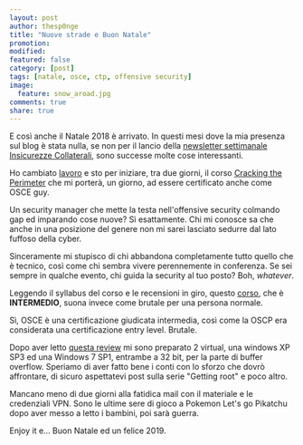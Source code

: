 ```yaml
---
layout: post
author: thesp0nge
title: "Nuove strade e Buon Natale"
promotion: 
modified: 
featured: false
category: [post]
tags: [natale, osce, ctp, offensive security]
image:
  feature: snow_aroad.jpg
comments: true
share: true
---
```


E così anche il Natale 2018 è arrivato. In questi mesi dove la mia presenza sul
blog è stata nulla, se non per il lancio della [newsletter settimanale
Insicurezze Collaterali](https://tinyletter.com/insicurezze-collaterali), sono
successe molte cose interessanti.


Ho cambiato [lavoro](https://www.linkedin.com/in/paolo-perego/) e sto per
iniziare, tra due giorni, il corso [Cracking the
Perimeter](https://www.offensive-security.com/information-security-training/cracking-the-perimeter/)
che mi porterà, un giorno, ad essere certificato anche come OSCE guy.

Un security manager che mette la testa nell'offensive security colmando gap ed
imparando cose nuove? Sì esattamente. Chi mi conosce sa che anche in una
posizione del genere non mi sarei lasciato sedurre dal lato fuffoso della
cyber.

Sinceramente mi stupisco di chi abbandona completamente tutto quello che è
tecnico, così come chi sembra vivere perennemente in conferenza. Se sei sempre
in qualche evento, chi guida la security al tuo posto? Boh, _whatever_.

Leggendo il syllabus del corso e le recensioni in giro, questo
[corso](https://www.offensive-security.com/information-security-training/cracking-the-perimeter/),
che è **INTERMEDIO**, suona invece come brutale per una persona normale.

Sì, OSCE è una certificazione giudicata intermedia, così come la OSCP era
considerata una certificazione entry level. Brutale.

Dopo aver letto [questa review](https://tulpa-security.com/2017/07/18/288) mi
sono preparato 2 virtual, una windows XP SP3 ed una Windows 7 SP1, entrambe a
32 bit, per la parte di buffer overflow.
Speriamo di aver fatto bene i conti con lo sforzo che dovrò affrontare, di
sicuro aspettatevi post sulla serie "Getting root" e poco altro.

Mancano meno di due giorni alla fatidica mail con il materiale e le credenziali
VPN. Sono le ultime sere di gioco a Pokemon Let's go Pikatchu dopo aver messo a
letto i bambini, poi sarà guerra.

Enjoy it e... Buon Natale ed un felice 2019.
